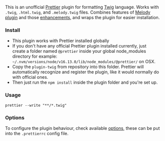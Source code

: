 This is an unofficial [Prettier](https://github.com/prettier/prettier) plugin for formatting [Twig](https://twig.symfony.com) language. Works with `.twig`, `.html.twig`, and `.melody.twig` files. Combines features of [Melody plugin](https://github.com/trivago/prettier-plugin-twig-melody) and those [enhancements](https://github.com/mubaraqwahab/prettier-plugin-twig-enhancements), and wraps the plugin for easier installation.

### Install
- This plugin works with Prettier installed globally
- If you don't have any official Prettier plugin installed currently, just create a folder named `@prettier` inside your global node_modules directory
for example: `~/.nvm/versions/node/v16.13.0/lib/node_modules/@prettier/` on OSX.
- Copy the `plugin-twig` from repository into this folder. Prettier will automatically recognize and register the plugin, like it would normally do with official ones.
- Then just run the `npm install` inside the plugin folder and you're set up.

### Usage
```
prettier --write "**/*.twig"
```

### Options
To configure the plugin behaviour, check available [options](https://github.com/trivago/prettier-plugin-twig-melody#options), these can be put into the `.prettierrc` config file.
